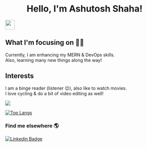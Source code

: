 <h1 align="center">Hello, I'm Ashutosh Shaha! </h1> <img src="https://raw.githubusercontent.com/MartinHeinz/MartinHeinz/master/wave.gif" width="30px">

## What I'm focusing on 👨‍💻

Currently, I am enhancing my MERN & DevOps skills.<br>
Also, learning many new things along the way!

## Interests

I am a binge reader (listener 😉), also like to watch movies. <br>
I love cycling & do a bit of video editing as well! 

<img align="center" src="https://github-readme-stats.vercel.app/api?username=ashutosh264&count_private=true&show_icons=true&theme=dark" />

[![Top Langs](https://github-readme-stats.vercel.app/api/top-langs/?username=ashutosh264&layout=compact&theme=dark)](https://github.com/anuraghazra/github-readme-stats)

### Find me elsewhere 🌎

[![Linkedin Badge](https://img.shields.io/badge/-LinkedIn-blue?style=flat-square&logo=Linkedin&logoColor=white&link=https://in.linkedin.com/in/ashutosh-shaha-953753197)](https://in.linkedin.com/in/ashutosh-shaha-953753197)
